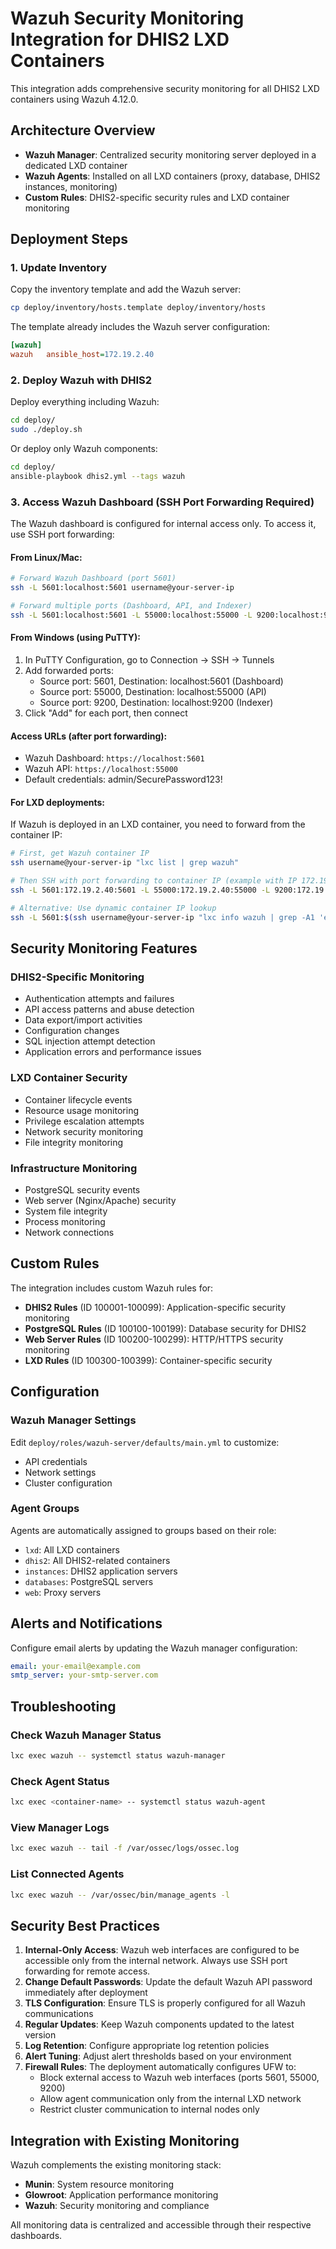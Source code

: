 # Wazuh Security Monitoring Integration for DHIS2 LXD Containers

This integration adds comprehensive security monitoring for all DHIS2 LXD containers using Wazuh 4.12.0.

## Architecture Overview

- **Wazuh Manager**: Centralized security monitoring server deployed in a dedicated LXD container
- **Wazuh Agents**: Installed on all LXD containers (proxy, database, DHIS2 instances, monitoring)
- **Custom Rules**: DHIS2-specific security rules and LXD container monitoring

## Deployment Steps

### 1. Update Inventory

Copy the inventory template and add the Wazuh server:
```bash
cp deploy/inventory/hosts.template deploy/inventory/hosts
```

The template already includes the Wazuh server configuration:
```ini
[wazuh]
wazuh   ansible_host=172.19.2.40
```

### 2. Deploy Wazuh with DHIS2

Deploy everything including Wazuh:
```bash
cd deploy/
sudo ./deploy.sh
```

Or deploy only Wazuh components:
```bash
cd deploy/
ansible-playbook dhis2.yml --tags wazuh
```

### 3. Access Wazuh Dashboard (SSH Port Forwarding Required)

The Wazuh dashboard is configured for internal access only. To access it, use SSH port forwarding:

#### From Linux/Mac:
```bash
# Forward Wazuh Dashboard (port 5601)
ssh -L 5601:localhost:5601 username@your-server-ip

# Forward multiple ports (Dashboard, API, and Indexer)
ssh -L 5601:localhost:5601 -L 55000:localhost:55000 -L 9200:localhost:9200 username@your-server-ip
```

#### From Windows (using PuTTY):
1. In PuTTY Configuration, go to Connection → SSH → Tunnels
2. Add forwarded ports:
   - Source port: 5601, Destination: localhost:5601 (Dashboard)
   - Source port: 55000, Destination: localhost:55000 (API)
   - Source port: 9200, Destination: localhost:9200 (Indexer)
3. Click "Add" for each port, then connect

#### Access URLs (after port forwarding):
- Wazuh Dashboard: `https://localhost:5601`
- Wazuh API: `https://localhost:55000`
- Default credentials: admin/SecurePassword123!

#### For LXD deployments:
If Wazuh is deployed in an LXD container, you need to forward from the container IP:
```bash
# First, get Wazuh container IP
ssh username@your-server-ip "lxc list | grep wazuh"

# Then SSH with port forwarding to container IP (example with IP 172.19.2.40)
ssh -L 5601:172.19.2.40:5601 -L 55000:172.19.2.40:55000 -L 9200:172.19.2.40:9200 username@your-server-ip

# Alternative: Use dynamic container IP lookup
ssh -L 5601:$(ssh username@your-server-ip "lxc info wazuh | grep -A1 'eth0:' | grep inet | awk '{print \$2}' | cut -d/ -f1"):5601 username@your-server-ip
```

## Security Monitoring Features

### DHIS2-Specific Monitoring
- Authentication attempts and failures
- API access patterns and abuse detection
- Data export/import activities
- Configuration changes
- SQL injection attempt detection
- Application errors and performance issues

### LXD Container Security
- Container lifecycle events
- Resource usage monitoring
- Privilege escalation attempts
- Network security monitoring
- File integrity monitoring

### Infrastructure Monitoring
- PostgreSQL security events
- Web server (Nginx/Apache) security
- System file integrity
- Process monitoring
- Network connections

## Custom Rules

The integration includes custom Wazuh rules for:
- **DHIS2 Rules** (ID 100001-100099): Application-specific security monitoring
- **PostgreSQL Rules** (ID 100100-100199): Database security for DHIS2
- **Web Server Rules** (ID 100200-100299): HTTP/HTTPS security monitoring
- **LXD Rules** (ID 100300-100399): Container-specific security

## Configuration

### Wazuh Manager Settings
Edit `deploy/roles/wazuh-server/defaults/main.yml` to customize:
- API credentials
- Network settings
- Cluster configuration

### Agent Groups
Agents are automatically assigned to groups based on their role:
- `lxd`: All LXD containers
- `dhis2`: All DHIS2-related containers
- `instances`: DHIS2 application servers
- `databases`: PostgreSQL servers
- `web`: Proxy servers

## Alerts and Notifications

Configure email alerts by updating the Wazuh manager configuration:
```yaml
email: your-email@example.com
smtp_server: your-smtp-server.com
```

## Troubleshooting

### Check Wazuh Manager Status
```bash
lxc exec wazuh -- systemctl status wazuh-manager
```

### Check Agent Status
```bash
lxc exec <container-name> -- systemctl status wazuh-agent
```

### View Manager Logs
```bash
lxc exec wazuh -- tail -f /var/ossec/logs/ossec.log
```

### List Connected Agents
```bash
lxc exec wazuh -- /var/ossec/bin/manage_agents -l
```

## Security Best Practices

1. **Internal-Only Access**: Wazuh web interfaces are configured to be accessible only from the internal network. Always use SSH port forwarding for remote access.
2. **Change Default Passwords**: Update the default Wazuh API password immediately after deployment
3. **TLS Configuration**: Ensure TLS is properly configured for all Wazuh communications
4. **Regular Updates**: Keep Wazuh components updated to the latest version
5. **Log Retention**: Configure appropriate log retention policies
6. **Alert Tuning**: Adjust alert thresholds based on your environment
7. **Firewall Rules**: The deployment automatically configures UFW to:
   - Block external access to Wazuh web interfaces (ports 5601, 55000, 9200)
   - Allow agent communication only from the internal LXD network
   - Restrict cluster communication to internal nodes only

## Integration with Existing Monitoring

Wazuh complements the existing monitoring stack:
- **Munin**: System resource monitoring
- **Glowroot**: Application performance monitoring
- **Wazuh**: Security monitoring and compliance

All monitoring data is centralized and accessible through their respective dashboards.